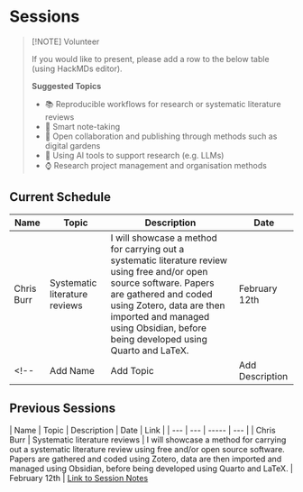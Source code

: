 # Sessions

> [!NOTE] Volunteer
>
> If you would like to present, please add a row to the below table (using HackMDs editor).
> 
> **Suggested Topics**
> 
> - 📚 Reproducible workflows for research or systematic literature reviews
> - 📝 Smart note-taking
> - 💬 Open collaboration and publishing through methods such as digital gardens
> - 🧠 Using AI tools to support research (e.g. LLMs)
> - ⌚️ Research project management and organisation methods

## Current Schedule

| Name | Topic | Description | Date |
| --- | --- | ----- | --- |
| Chris Burr | Systematic literature reviews | I will showcase a method for carrying out a systematic literature review using free and/or open source software. Papers are gathered and coded using Zotero, data are then imported and managed using Obsidian, before being developed using Quarto and LaTeX. | February 12th |
<!-- | Add Name | Add Topic | Add Description | Add Date | -->

## Previous Sessions

| Name | Topic | Description | Date | Link | 
| --- | --- | ----- | --- |
| Chris Burr | Systematic literature reviews | I will showcase a method for carrying out a systematic literature review using free and/or open source software. Papers are gathered and coded using Zotero, data are then imported and managed using Obsidian, before being developed using Quarto and LaTeX. | February 12th | [Link to Session Notes](./2025-02-11-lit-review.md)
